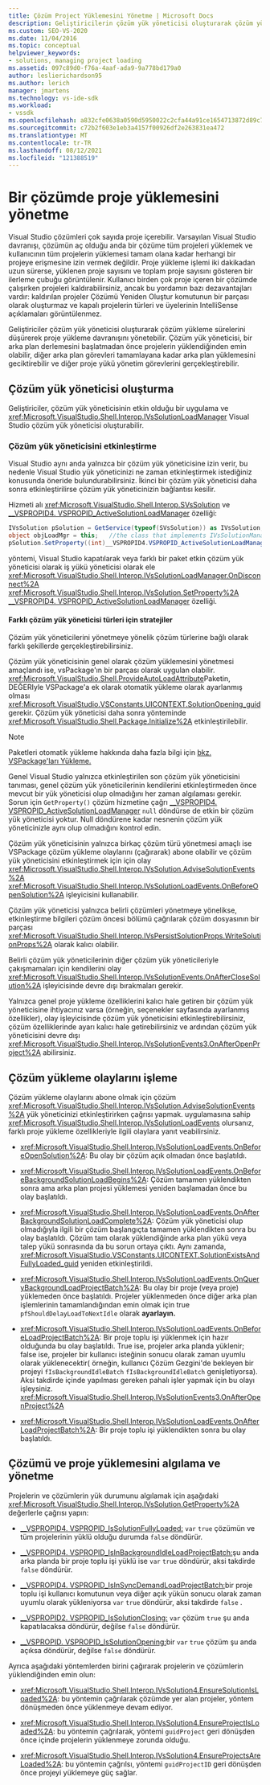```yaml
---
title: Çözüm Project Yüklemesini Yönetme | Microsoft Docs
description: Geliştiricilerin çözüm yük yöneticisi oluşturarak çözüm yükleme sürelerini azaltmayı ve proje yükleme davranışını yönetmeyi öğrenin.
ms.custom: SEO-VS-2020
ms.date: 11/04/2016
ms.topic: conceptual
helpviewer_keywords:
- solutions, managing project loading
ms.assetid: 097c89d0-f76a-4aaf-ada9-9a778bd179a0
author: leslierichardson95
ms.author: lerich
manager: jmartens
ms.technology: vs-ide-sdk
ms.workload:
- vssdk
ms.openlocfilehash: a832cfe0638a0590d5950022c2cfa44a91ce1654713872d89c7faa985c0679a1
ms.sourcegitcommit: c72b2f603e1eb3a4157f00926df2e263831ea472
ms.translationtype: MT
ms.contentlocale: tr-TR
ms.lasthandoff: 08/12/2021
ms.locfileid: "121388519"
---
```

# <a name="manage-project-loading-in-a-solution"></a>Bir çözümde proje yüklemesini yönetme
Visual Studio çözümleri çok sayıda proje içerebilir. Varsayılan Visual Studio davranışı, çözümün aç olduğu anda bir çözüme tüm projeleri yüklemek ve kullanıcının tüm projelerin yüklemesi tamam olana kadar herhangi bir projeye erişmesine izin vermek değildir. Proje yükleme işlemi iki dakikadan uzun sürerse, yüklenen proje sayısını ve toplam proje sayısını gösteren bir ilerleme çubuğu görüntülenir. Kullanıcı birden çok proje içeren bir çözümde çalışırken projeleri kaldırabilirsiniz, ancak bu yordamın bazı dezavantajları vardır: kaldırılan projeler Çözümü Yeniden Oluştur komutunun bir parçası olarak oluşturmaz ve kapalı projelerin türleri ve üyelerinin IntelliSense açıklamaları görüntülenmez.

 Geliştiriciler çözüm yük yöneticisi oluşturarak çözüm yükleme sürelerini düşürerek proje yükleme davranışını yönetebilir. Çözüm yük yöneticisi, bir arka plan derlemesini başlatmadan önce projelerin yüklendiğinden emin olabilir, diğer arka plan görevleri tamamlayana kadar arka plan yüklemesini geciktirebilir ve diğer proje yükü yönetim görevlerini gerçekleştirebilir.

## <a name="create-a-solution-load-manager"></a>Çözüm yük yöneticisi oluşturma
 Geliştiriciler, çözüm yük yöneticisinin etkin olduğu bir uygulama ve <xref:Microsoft.VisualStudio.Shell.Interop.IVsSolutionLoadManager> Visual Studio çözüm yük yöneticisi oluşturabilir.

### <a name="activate-a-solution-load-manager"></a>Çözüm yük yöneticisini etkinleştirme
 Visual Studio aynı anda yalnızca bir çözüm yük yöneticisine izin verir, bu nedenle Visual Studio yük yöneticinizi ne zaman etkinleştirmek istediğiniz konusunda öneride bulundurabilirsiniz. İkinci bir çözüm yük yöneticisi daha sonra etkinleştirilirse çözüm yük yöneticinizin bağlantısı kesilir.

 Hizmeti alı <xref:Microsoft.VisualStudio.Shell.Interop.SVsSolution> ve [__VSPROPID4. VSPROPID_ActiveSolutionLoadManager](<xref:Microsoft.VisualStudio.Shell.Interop.__VSPROPID4.VSPROPID_ActiveSolutionLoadManager>) özelliği:

```csharp
IVsSolution pSolution = GetService(typeof(SVsSolution)) as IVsSolution;
object objLoadMgr = this;   //the class that implements IVsSolutionManager
pSolution.SetProperty((int)__VSPROPID4.VSPROPID_ActiveSolutionLoadManager, objLoadMgr);
```

 yöntemi, Visual Studio kapatılarak veya farklı bir paket etkin çözüm yük yöneticisi olarak iş yükü yöneticisi olarak ele <xref:Microsoft.VisualStudio.Shell.Interop.IVsSolutionLoadManager.OnDisconnect%2A> <xref:Microsoft.VisualStudio.Shell.Interop.IVsSolution.SetProperty%2A> [__VSPROPID4. VSPROPID_ActiveSolutionLoadManager](<xref:Microsoft.VisualStudio.Shell.Interop.__VSPROPID4.VSPROPID_ActiveSolutionLoadManager>) özelliği.

#### <a name="strategies-for-different-kinds-of-solution-load-manager"></a>Farklı çözüm yük yöneticisi türleri için stratejiler
 Çözüm yük yöneticilerini yönetmeye yönelik çözüm türlerine bağlı olarak farklı şekillerde gerçekleştirebilirsiniz.

 Çözüm yük yöneticisinin genel olarak çözüm yüklemesini yönetmesi amaçlandı ise, vsPackage'ın bir parçası olarak uygulan olabilir. <xref:Microsoft.VisualStudio.Shell.ProvideAutoLoadAttribute>Paketin, DEĞERIyle VSPackage'a ek olarak otomatik yükleme olarak ayarlanmış olması <xref:Microsoft.VisualStudio.VSConstants.UICONTEXT.SolutionOpening_guid> gerekir. Çözüm yük yöneticisi daha sonra yönteminde <xref:Microsoft.VisualStudio.Shell.Package.Initialize%2A> etkinleştirilebilir.

> [!NOTE]
> Paketleri otomatik yükleme hakkında daha fazla bilgi için [bkz. VSPackage'ları Yükleme.](../extensibility/loading-vspackages.md)

 Genel Visual Studio yalnızca etkinleştirilen son çözüm yük yöneticisini tanıması, genel çözüm yük yöneticilerinin kendilerini etkinleştirmeden önce mevcut bir yük yöneticisi olup olmadığını her zaman algılaması gerekir. Sorun için `GetProperty()` çözüm hizmetine çağrı [__VSPROPID4. VSPROPID_ActiveSolutionLoadManager](<xref:Microsoft.VisualStudio.Shell.Interop.__VSPROPID4.VSPROPID_ActiveSolutionLoadManager>) `null` döndürse de etkin bir çözüm yük yöneticisi yoktur. Null döndürene kadar nesnenin çözüm yük yöneticinizle aynı olup olmadığını kontrol edin.

 Çözüm yük yöneticisinin yalnızca birkaç çözüm türü yönetmesi amaçlı ise VSPackage çözüm yükleme olaylarını (çağırarak) abone olabilir ve çözüm yük yöneticisini etkinleştirmek için için olay <xref:Microsoft.VisualStudio.Shell.Interop.IVsSolution.AdviseSolutionEvents%2A> <xref:Microsoft.VisualStudio.Shell.Interop.IVsSolutionLoadEvents.OnBeforeOpenSolution%2A> işleyicisini kullanabilir.

 Çözüm yük yöneticisi yalnızca belirli çözümleri yönetmeye yönelikse, etkinleştirme bilgileri çözüm öncesi bölümü çağrılarak çözüm dosyasının bir parçası <xref:Microsoft.VisualStudio.Shell.Interop.IVsPersistSolutionProps.WriteSolutionProps%2A> olarak kalıcı olabilir.

 Belirli çözüm yük yöneticilerinin diğer çözüm yük yöneticileriyle çakışmamaları için kendilerini olay <xref:Microsoft.VisualStudio.Shell.Interop.IVsSolutionEvents.OnAfterCloseSolution%2A> işleyicisinde devre dışı bırakmaları gerekir.

 Yalnızca genel proje yükleme özelliklerini kalıcı hale getiren bir çözüm yük yöneticisine ihtiyacınız varsa (örneğin, seçenekler sayfasında ayarlanmış özellikler), olay işleyicisinde çözüm yük yöneticisini etkinleştirebilirsiniz, çözüm özelliklerinde ayarı kalıcı hale getirebilirsiniz ve ardından çözüm yük yöneticisini devre dışı <xref:Microsoft.VisualStudio.Shell.Interop.IVsSolutionEvents3.OnAfterOpenProject%2A> abilirsiniz.

## <a name="handle-solution-load-events"></a>Çözüm yükleme olaylarını işleme
 Çözüm yükleme olaylarını abone olmak için çözüm <xref:Microsoft.VisualStudio.Shell.Interop.IVsSolution.AdviseSolutionEvents%2A> yük yöneticinizi etkinleştirirken çağrısı yapmak. uygulamasına sahip <xref:Microsoft.VisualStudio.Shell.Interop.IVsSolutionLoadEvents> olursanız, farklı proje yükleme özellikleriyle ilgili olaylara yanıt veabilirsiniz.

- <xref:Microsoft.VisualStudio.Shell.Interop.IVsSolutionLoadEvents.OnBeforeOpenSolution%2A>: Bu olay bir çözüm açık olmadan önce başlatıldı.

- <xref:Microsoft.VisualStudio.Shell.Interop.IVsSolutionLoadEvents.OnBeforeBackgroundSolutionLoadBegins%2A>: Çözüm tamamen yüklendikten sonra ama arka plan projesi yüklemesi yeniden başlamadan önce bu olay başlatıldı.

- <xref:Microsoft.VisualStudio.Shell.Interop.IVsSolutionLoadEvents.OnAfterBackgroundSolutionLoadComplete%2A>: Çözüm yük yöneticisi olup olmadığıyla ilgili bir çözüm başlangıçta tamamen yüklendikten sonra bu olay başlatıldı. Çözüm tam olarak yüklendiğinde arka plan yükü veya talep yükü sonrasında da bu sorun ortaya çıktı. Aynı zamanda, <xref:Microsoft.VisualStudio.VSConstants.UICONTEXT.SolutionExistsAndFullyLoaded_guid> yeniden etkinleştirildi.

- <xref:Microsoft.VisualStudio.Shell.Interop.IVsSolutionLoadEvents.OnQueryBackgroundLoadProjectBatch%2A>: Bu olay bir proje (veya proje) yüklemeden önce başlatıldı. Projeler yüklenmeden önce diğer arka plan işlemlerinin tamamlandığından emin olmak için true `pfShouldDelayLoadToNextIdle` olarak **ayarlayın.**

- <xref:Microsoft.VisualStudio.Shell.Interop.IVsSolutionLoadEvents.OnBeforeLoadProjectBatch%2A>: Bir proje toplu işi yüklenmek için hazır olduğunda bu olay başlatıldı. True ise, projeler arka planda yüklenir; false ise, projeler bir kullanıcı isteğinin sonucu olarak zaman uyumlu olarak yüklenecektir( örneğin, kullanıcı Çözüm Gezgini'de bekleyen bir projeyi `fIsBackgroundIdleBatch` `fIsBackgroundIdleBatch` genişletiyorsa). Aksi takdirde içinde yapılması gereken pahalı işler yapmak için bu olayı işleysiniz. <xref:Microsoft.VisualStudio.Shell.Interop.IVsSolutionEvents3.OnAfterOpenProject%2A>

- <xref:Microsoft.VisualStudio.Shell.Interop.IVsSolutionLoadEvents.OnAfterLoadProjectBatch%2A>: Bir proje toplu işi yüklendikten sonra bu olay başlatıldı.

## <a name="detect-and-manage-solution-and-project-loading"></a>Çözümü ve proje yüklemesini algılama ve yönetme
 Projelerin ve çözümlerin yük durumunu algılamak için aşağıdaki <xref:Microsoft.VisualStudio.Shell.Interop.IVsSolution.GetProperty%2A> değerlerle çağrısı yapın:

- [__VSPROPID4. VSPROPID_IsSolutionFullyLoaded:](<xref:Microsoft.VisualStudio.Shell.Interop.__VSPROPID4.VSPROPID_IsSolutionFullyLoaded>) `var` `true` çözümün ve tüm projelerinin yüklü olduğu durumda `false` döndürür.

- [__VSPROPID4. VSPROPID_IsInBackgroundIdleLoadProjectBatch:](<xref:Microsoft.VisualStudio.Shell.Interop.__VSPROPID4.VSPROPID_IsInBackgroundIdleLoadProjectBatch>)şu anda arka planda bir proje toplu işi yüklü ise `var` `true` döndürür, aksi takdirde `false` döndürür.

- [__VSPROPID4. VSPROPID_IsInSyncDemandLoadProjectBatch:](<xref:Microsoft.VisualStudio.Shell.Interop.__VSPROPID4.VSPROPID_IsInSyncDemandLoadProjectBatch>)bir proje toplu işi kullanıcı komutunun veya diğer açık yükün sonucu olarak zaman uyumlu olarak yükleniyorsa `var` `true` döndürür, aksi takdirde `false` .

- [__VSPROPID2. VSPROPID_IsSolutionClosing:](<xref:Microsoft.VisualStudio.Shell.Interop.__VSPROPID2.VSPROPID_IsSolutionClosing>) `var` çözüm `true` şu anda kapatılacaksa döndürür, değilse `false` döndürür.

- [__VSPROPID. VSPROPID_IsSolutionOpening:](<xref:Microsoft.VisualStudio.Shell.Interop.__VSPROPID.VSPROPID_IsSolutionOpening>)bir `var` `true` çözüm şu anda açıksa döndürür, değilse `false` döndürür.

Ayrıca aşağıdaki yöntemlerden birini çağırarak projelerin ve çözümlerin yüklendiğinden emin olun:

- <xref:Microsoft.VisualStudio.Shell.Interop.IVsSolution4.EnsureSolutionIsLoaded%2A>: bu yöntemin çağrılarak çözümde yer alan projeler, yöntem dönüşmeden önce yüklenmeye devam ediyor.

- <xref:Microsoft.VisualStudio.Shell.Interop.IVsSolution4.EnsureProjectIsLoaded%2A>: bu yöntemin çağrılarak, yöntemi `guidProject` geri dönüşden önce içinde projelerin yüklenmeye zorunda olduğu.

- <xref:Microsoft.VisualStudio.Shell.Interop.IVsSolution4.EnsureProjectsAreLoaded%2A>: bu yöntemin çağrılsı, yöntemi `guidProjectID` geri dönüşden önce projeyi yüklemeye güç sağlar.
